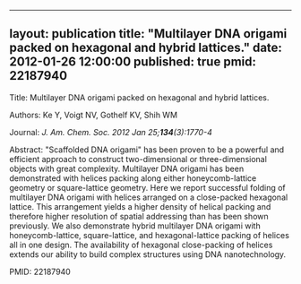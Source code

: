 
---
layout: publication
title:  "Multilayer DNA origami packed on hexagonal and hybrid lattices."
date:   2012-01-26 12:00:00
published: true
pmid: 22187940
---

Title: Multilayer DNA origami packed on hexagonal and hybrid lattices.

Authors: Ke Y, Voigt NV, Gothelf KV, Shih WM

Journal: *J. Am. Chem. Soc. 2012 Jan 25;**134**(3):1770-4*

Abstract: "Scaffolded DNA origami" has been proven to be a powerful and efficient approach to construct two-dimensional or three-dimensional objects with great complexity. Multilayer DNA origami has been demonstrated with helices packing along either honeycomb-lattice geometry or square-lattice geometry. Here we report successful folding of multilayer DNA origami with helices arranged on a close-packed hexagonal lattice. This arrangement yields a higher density of helical packing and therefore higher resolution of spatial addressing than has been shown previously. We also demonstrate hybrid multilayer DNA origami with honeycomb-lattice, square-lattice, and hexagonal-lattice packing of helices all in one design. The availability of hexagonal close-packing of helices extends our ability to build complex structures using DNA nanotechnology.

PMID: 22187940

